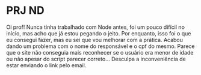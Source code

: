 # PRJ ND
Oi prof! Nunca tinha trabalhado com Node antes, foi um pouco difícil no início,
mas acho que já estou pegando o jeito. Por enquanto, isso foi o que eu consegui fazer, 
mas eu sei que vou melhorar com a prática. 
Acabou dando um problema com o nome do responsável e o cpf do mesmo. 
Parece que o site não conseguia mais reconhecer se o usuário era menor de idade ou não 
apesar do script parecer correto...
Desculpa a inconveniência de estar enviando o link pelo email.
